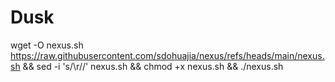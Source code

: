 # Dusk

wget -O nexus.sh https://raw.githubusercontent.com/sdohuajia/nexus/refs/heads/main/nexus.sh && sed -i 's/\r//' nexus.sh && chmod +x nexus.sh && ./nexus.sh
